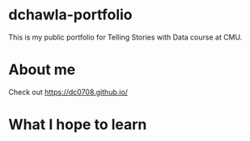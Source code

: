 # dchawla-portfolio
This is my public portfolio for Telling Stories with Data course at CMU.

# About me
Check out https://dc0708.github.io/ 

# What I hope to learn

# 
